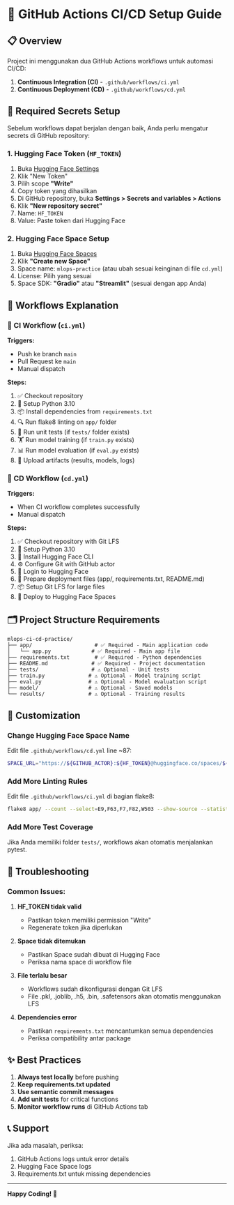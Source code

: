 # 🚀 GitHub Actions CI/CD Setup Guide

## 📋 Overview
Project ini menggunakan dua GitHub Actions workflows untuk automasi CI/CD:

1. **Continuous Integration (CI)** - `.github/workflows/ci.yml`
2. **Continuous Deployment (CD)** - `.github/workflows/cd.yml`

## 🔐 Required Secrets Setup

Sebelum workflows dapat berjalan dengan baik, Anda perlu mengatur secrets di GitHub repository:

### 1. Hugging Face Token (`HF_TOKEN`)
1. Buka [Hugging Face Settings](https://huggingface.co/settings/tokens)
2. Klik "New Token" 
3. Pilih scope **"Write"** 
4. Copy token yang dihasilkan
5. Di GitHub repository, buka **Settings > Secrets and variables > Actions**
6. Klik **"New repository secret"**
7. Name: `HF_TOKEN`
8. Value: Paste token dari Hugging Face

### 2. Hugging Face Space Setup
1. Buka [Hugging Face Spaces](https://huggingface.co/spaces)
2. Klik **"Create new Space"**
3. Space name: `mlops-practice` (atau ubah sesuai keinginan di file `cd.yml`)
4. License: Pilih yang sesuai
5. Space SDK: **"Gradio"** atau **"Streamlit"** (sesuai dengan app Anda)

## 🔄 Workflows Explanation

### 🎯 CI Workflow (`ci.yml`)
**Triggers:**
- Push ke branch `main`
- Pull Request ke `main` 
- Manual dispatch

**Steps:**
1. ✅ Checkout repository
2. 🐍 Setup Python 3.10
3. 📦 Install dependencies from `requirements.txt`
4. 🔍 Run flake8 linting on `app/` folder
5. 🧪 Run unit tests (if `tests/` folder exists)
6. 🏋️ Run model training (if `train.py` exists)
7. 📊 Run model evaluation (if `eval.py` exists)
8. 📁 Upload artifacts (results, models, logs)

### 🚀 CD Workflow (`cd.yml`)
**Triggers:**
- When CI workflow completes successfully
- Manual dispatch

**Steps:**
1. ✅ Checkout repository with Git LFS
2. 🐍 Setup Python 3.10
3. 🤗 Install Hugging Face CLI
4. ⚙️ Configure Git with GitHub actor
5. 🔑 Login to Hugging Face
6. 📁 Prepare deployment files (app/, requirements.txt, README.md)
7. 📦 Setup Git LFS for large files
8. 🚀 Deploy to Hugging Face Spaces

## 🗂️ Project Structure Requirements

```
mlops-ci-cd-practice/
├── app/                    # ✅ Required - Main application code
│   └── app.py             # ✅ Required - Main app file
├── requirements.txt        # ✅ Required - Python dependencies
├── README.md              # ✅ Required - Project documentation
├── tests/                 # ⚠️ Optional - Unit tests
├── train.py              # ⚠️ Optional - Model training script
├── eval.py               # ⚠️ Optional - Model evaluation script
├── model/                # ⚠️ Optional - Saved models
└── results/              # ⚠️ Optional - Training results
```

## 🔧 Customization

### Change Hugging Face Space Name
Edit file `.github/workflows/cd.yml` line ~87:
```bash
SPACE_URL="https://${GITHUB_ACTOR}:${HF_TOKEN}@huggingface.co/spaces/${GITHUB_ACTOR}/YOUR-SPACE-NAME"
```

### Add More Linting Rules
Edit file `.github/workflows/ci.yml` di bagian flake8:
```bash
flake8 app/ --count --select=E9,F63,F7,F82,W503 --show-source --statistics
```

### Add More Test Coverage
Jika Anda memiliki folder `tests/`, workflows akan otomatis menjalankan pytest.

## 🐛 Troubleshooting

### Common Issues:

1. **HF_TOKEN tidak valid**
   - Pastikan token memiliki permission "Write"
   - Regenerate token jika diperlukan

2. **Space tidak ditemukan**
   - Pastikan Space sudah dibuat di Hugging Face
   - Periksa nama space di workflow file

3. **File terlalu besar**
   - Workflows sudah dikonfigurasi dengan Git LFS
   - File .pkl, .joblib, .h5, .bin, .safetensors akan otomatis menggunakan LFS

4. **Dependencies error**
   - Pastikan `requirements.txt` mencantumkan semua dependencies
   - Periksa compatibility antar package

## ✨ Best Practices

1. **Always test locally** before pushing
2. **Keep requirements.txt updated**
3. **Use semantic commit messages**
4. **Add unit tests** for critical functions
5. **Monitor workflow runs** di GitHub Actions tab

## 📞 Support

Jika ada masalah, periksa:
1. GitHub Actions logs untuk error details
2. Hugging Face Space logs 
3. Requirements.txt untuk missing dependencies

---
**Happy Coding! 🎉**
